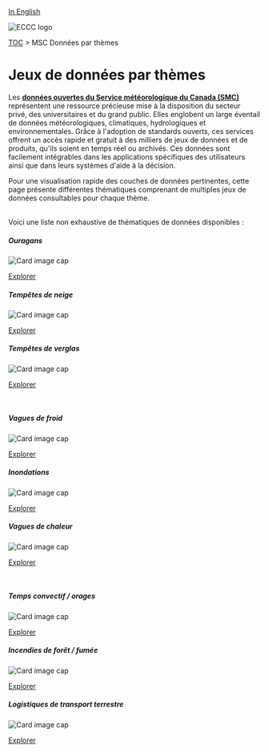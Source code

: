 [In English](readme_en.md)

![ECCC logo](../img_eccc-logo.png)

[TOC](../readme_fr.md) > MSC Données par thèmes

# Jeux de données par thèmes

Les **[données ouvertes du Service météorologique du Canada (SMC)](../msc-data/readme_fr.md)** représentent une ressource précieuse mise à la disposition du secteur privé, des universitaires et du grand public. Elles englobent un large éventail de données météorologiques, climatiques, hydrologiques et environnementales. Grâce à l'adoption de standards ouverts, ces services offrent un accès rapide et gratuit à des milliers de jeux de données et de produits, qu'ils soient en temps réel ou archivés. Ces données sont facilement intégrables dans les applications spécifiques des utilisateurs ainsi que dans leurs systèmes d'aide à la décision.

Pour une visualisation rapide des couches de données pertinentes, cette page présente différentes thématiques comprenant de multiples jeux de données consultables pour chaque thème.
</br></br>

Voici une liste non exhaustive de thématiques de données disponibles :

<link rel="stylesheet" href="../../css/weather-icons-master/css/weather-icons.min.css">
<div class="card-deck">
  <div class="card mb-3 text-center" style="border-radius: 15px;">
    <div class="card-header bg-light" style="border-top-left-radius: 15px; border-top-right-radius: 15px;"><h5>Ouragans</h5><i class="wi wi-hurricane" style="font-size: 30px;"></i></div>
    <div class="card-body">
      <img class="card-img-top" src="https://collaboration.cmc.ec.gc.ca/cmc/cmos/public_doc/msc-data-themes/hurricane.jpg" alt="Card image cap">
      <p class="card-text"><a href="../hurricanes_fr" class="btn btn-primary">Explorer</a>
    </div>
  </div>
  <div class="card mb-3 text-center" style="border-radius: 15px;">
    <div class="card-header bg-light" style="border-top-left-radius: 15px; border-top-right-radius: 15px;"><h5>Tempêtes de neige</h5><i class="wi wi-snow-wind" style="font-size: 30px;"></i></div>
    <div class="card-body">
      <img class="card-img-top" src="https://collaboration.cmc.ec.gc.ca/cmc/cmos/public_doc/msc-data-themes/snowstorms.jpg" alt="Card image cap">
      <p class="card-text"><a href="../snowstorms_fr" class="btn btn-primary">Explorer</a>
    </div>
  </div>
  <div class="card mb-3 text-center" style="border-radius: 15px;">
    <div class="card-header bg-light" style="border-top-left-radius: 15px; border-top-right-radius: 15px;"><h5>Tempêtes de verglas</h5><i class="wi wi-rain-mix" style="font-size: 30px;"></i></div>
    <div class="card-body">
      <img class="card-img-top" src="https://collaboration.cmc.ec.gc.ca/cmc/cmos/public_doc/msc-data-themes/ice_storms.JPG" alt="Card image cap">
      <p class="card-text"><a href="../ice_storms_fr" class="btn btn-primary">Explorer</a>
    </div>
  </div>
</div>
</br>

<div class="card-deck">
  <div class="card mb-3 text-center" style="border-radius: 15px;">
    <div class="card-header bg-light" style="border-top-left-radius: 15px; border-top-right-radius: 15px;"><h5>Vagues de froid</h5><i class="wi wi-snowflake-cold" style="font-size: 30px;"></i></div>
    <div class="card-body">
      <img class="card-img-top" src="https://collaboration.cmc.ec.gc.ca/cmc/cmos/public_doc/msc-data-themes/cold_spells.jpg" alt="Card image cap">
      <p class="card-text"><a href="../cold_spells_fr" class="btn btn-primary">Explorer</a>
    </div>
  </div>
  <div class="card mb-3 text-center" style="border-radius: 15px;">
    <div class="card-header bg-light" style="border-top-left-radius: 15px; border-top-right-radius: 15px;"><h5>Inondations</h5><i class="wi wi-flood" style="font-size: 30px;"></i></div>
    <div class="card-body">
      <img class="card-img-top" src="https://collaboration.cmc.ec.gc.ca/cmc/cmos/public_doc/msc-data-themes/floods.jpg" alt="Card image cap">
      <p class="card-text"><a href="../floods_fr" class="btn btn-primary">Explorer</a>
    </div>
  </div>
  <div class="card mb-3 text-center" style="border-radius: 15px;">
    <div class="card-header bg-light" style="border-top-left-radius: 15px; border-top-right-radius: 15px;"><h5>Vagues de chaleur</h5><i class="wi wi-hot" style="font-size: 30px;"></i></div>
    <div class="card-body">
      <img class="card-img-top" src="https://collaboration.cmc.ec.gc.ca/cmc/cmos/public_doc/msc-data-themes/drought.jpg" alt="Card image cap">
      <p class="card-text"><a href="../drought_fr" class="btn btn-primary">Explorer</a>
    </div>
  </div>
</div>
</br>

<div class="card-deck">
  <div class="card mb-3 text-center" style="border-radius: 15px;">
    <div class="card-header bg-light" style="border-top-left-radius: 15px; border-top-right-radius: 15px;"><h5>Temps convectif / orages</h5><i class="wi wi-lightning" style="font-size: 30px;"></i></div>
    <div class="card-body">
      <img class="card-img-top" src="https://collaboration.cmc.ec.gc.ca/cmc/cmos/public_doc/msc-data-themes/thunderstorms.jpg" alt="Card image cap">
      <p class="card-text"><a href="../thunderstorms_fr" class="btn btn-primary">Explorer</a>
    </div>
  </div>
  <div class="card mb-3 text-center" style="border-radius: 15px;">
    <div class="card-header bg-light" style="border-top-left-radius: 15px; border-top-right-radius: 15px;"><h5>Incendies de forêt / fumée</h5><i class="wi wi-fire" style="font-size: 30px;"></i></div>
    <div class="card-body">
      <img class="card-img-top" src="https://collaboration.cmc.ec.gc.ca/cmc/cmos/public_doc/msc-data-themes/wildfires.jpg" alt="Card image cap">
      </br>
      <p class="card-text"><a href="../wildfires_fr" class="btn btn-primary">Explorer</a>
    </div>
  </div>
  <div class="card mb-3 text-center" style="border-radius: 15px;">
    <div class="card-header bg-light" style="border-top-left-radius: 15px; border-top-right-radius: 15px;"><h5>Logistiques de transport terrestre</h5><i class="wi wi-train" style="font-size: 30px;"></i></div>
    <div class="card-body">
      <img class="card-img-top" src="https://collaboration.cmc.ec.gc.ca/cmc/cmos/public_doc/msc-data-themes/ground-transportation_logistics.jpg" alt="Card image cap">
      </br>
      <p class="card-text"><a href="../transportation_logistics_fr" class="btn btn-primary">Explorer</a>
    </div>
  </div>
</div>